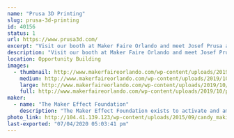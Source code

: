 ```yaml
---
name: "Prusa 3D Printing"
slug: prusa-3d-printing
id: 40156
status: 1
url: https://www.prusa3d.com/
excerpt: "Visit our booth at Maker Faire Orlando and meet Josef Prusa and our team. We're presenting our recently announced Original Prusa MINI 3D printer along with the resin-based Original Prusa SL1 and Prusament, our in-house made filament with 20 μm tolerance."
description: "Visit our booth at Maker Faire Orlando and meet Josef Prusa and our team. We're presenting our recently announced Original Prusa MINI 3D printer along with the resin-based Original Prusa SL1 and Prusament, our in-house made filament with 20 μm tolerance."
location: Opportunity Building
images:
  - thumbnail: http://www.makerfaireorlando.com/wp-content/uploads/2019/10/prusa5.jpg
    medium: http://www.makerfaireorlando.com/wp-content/uploads/2019/10/prusa5.jpg
    large: http://www.makerfaireorlando.com/wp-content/uploads/2019/10/prusa5.jpg
    full: http://www.makerfaireorlando.com/wp-content/uploads/2019/10/prusa5.jpg
maker:
  - name: "The Maker Effect Foundation"
    description: "The Maker Effect Foundation exists to activate and amplify the efforts of makers as they learn, build and work together in their communities. Our efforts include research, publication, community organization, event production, and startup advisement. The foundation’s community organization and startup efforts are focused on Central Florida, however our research and publication efforts are not limited in scope. The Maker Effect Foundation is a 501(c)(3) public charity. "
photo_link: http://104.41.139.123/wp-content/uploads/2015/09/candy_making_buttons_at_makerfx-1024x1024.jpg
last-exported: "07/04/2020 05:03:41 pm"
---
```

